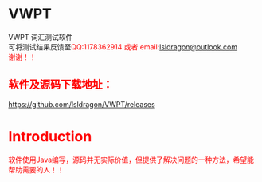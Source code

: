 # VWPT
VWPT 词汇测试软件  
可将测试结果反馈至<html><font color=red>QQ:1178362914</html> 或者 email:lsldragon@outlook.com  
谢谢！！
## 软件及源码下载地址：
https://github.com/lsldragon/VWPT/releases 
# Introduction
 软件使用Java编写，源码并无实际价值，但提供了解决问题的一种方法，希望能帮助需要的人！！
